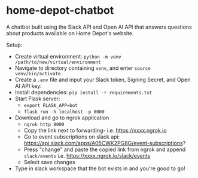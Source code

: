 # home-depot-chatbot
A chatbot built using the Slack API and Open AI API that answers questions about products available on Home
Depot's website.

Setup:
- Create virtual environment: `python -m venv /path/to/new/virtual/environment`
- Navigate to directory containing `venv`, and enter `source venv/bin/activate`
- Create a `.env` file and input your Slack token, Signing Secret, and Open AI API key:
- Install dependencies: `pip install -r requirements.txt`
- Start Flask server: 
    - `export FLASK_APP=bot`
    - `flask run -h localhost -p 8000`
- Download and go to ngrok application
    - `ngrok http 8000`
    - Copy the link next to forwarding- i.e. https://xxxx.ngrok.io
    - Go to event subscriptions on slack api: https://api.slack.com/apps/A05CWK2PG8G/event-subscriptions?
    - Press "change" and paste the copied link from ngrok and append `slack/events` i.e. https://xxxx.ngrok.io/slack/events
    - Select save changes
- Type in slack workspace that the bot exists in and you're good to go!
